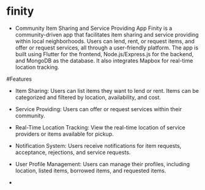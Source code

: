 # finity
- Community Item Sharing and Service Providing App
Finity is a community-driven app that facilitates item sharing and service providing within local neighborhoods. Users can lend, rent, or request items, and offer or request services, all through a user-friendly platform. The app is built using Flutter for the frontend, Node.js/Express.js for the backend, and MongoDB as the database. It also integrates Mapbox for real-time location tracking.


#Features
 - Item Sharing: Users can list items they want to lend or rent. Items can be categorized and filtered by location, availability, and cost.
 - Service Providing: Users can offer or request services within their community.
 - Real-Time Location Tracking: View the real-time location of service providers or items available for pickup.
 - Notification System: Users receive notifications for item requests, acceptance, rejections, and service requests.
 - User Profile Management: Users can manage their profiles, including location, listed items, borrowed items, and requested items.

 - 
